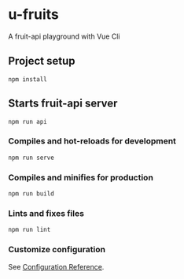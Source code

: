 # u-fruits
A fruit-api playground with Vue Cli

## Project setup
```
npm install
```

## Starts fruit-api server
```
npm run api
```

### Compiles and hot-reloads for development
```
npm run serve
```

### Compiles and minifies for production
```
npm run build
```

### Lints and fixes files
```
npm run lint
```

### Customize configuration
See [Configuration Reference](https://cli.vuejs.org/config/).